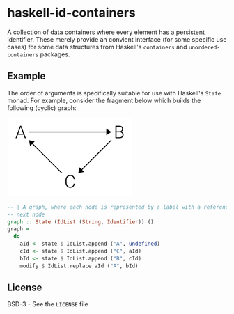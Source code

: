 # haskell-id-containers

A collection of data containers where every element has a persistent identifier. These merely provide an convient interface (for some specific use cases) for some data structures from Haskell's `containers` and `unordered-containers` packages.

## Example
The order of arguments is specifically suitable for use with Haskell's `State` monad. For example, consider the fragment below which builds the following (cyclic) graph:

![Simple cyclic graph](resources/abc_graph.png)

```haskell
-- | A graph, where each node is represented by a label with a reference to the
-- next node
graph :: State (IdList (String, Identifier)) ()
graph =
  do
    aId <- state $ IdList.append ("A", undefined)
    cId <- state $ IdList.append ("C", aId)
    bId <- state $ IdList.append ("B", cId)
    modify $ IdList.replace aId ("A", bId)
```

## License
BSD-3 - See the `LICENSE` file
